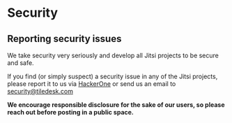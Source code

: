 # Security

## Reporting security issues

We take security very seriously and develop all Jitsi projects to be secure and safe.

If you find (or simply suspect) a security issue in any of the Jitsi projects, please report it to us via [HackerOne](https://hackerone.com/8x8) or send us an email to security@tiledesk.com

**We encourage responsible disclosure for the sake of our users, so please reach out before posting in a public space.**
